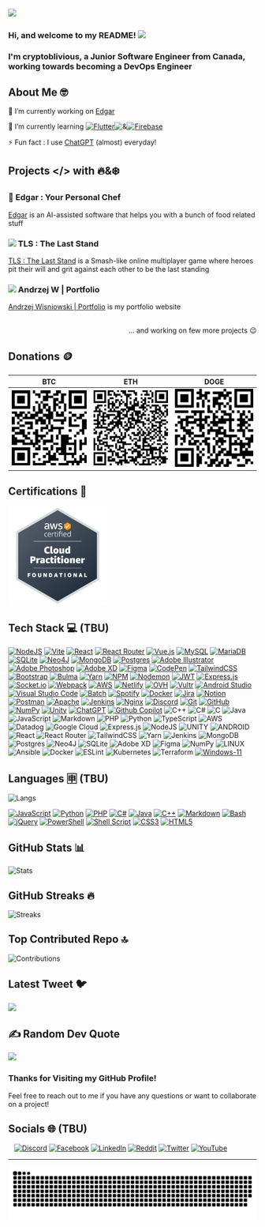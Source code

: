 [![](https://visitcount.itsvg.in/api?id=cryptoblivious&icon=5&color=10)](https://visitcount.itsvg.in)
---

### Hi, and welcome to my README! <img src="https://img.sshort.net/i/EZlK.gif" width="30px" /> 
### I'm cryptoblivious, a Junior Software Engineer from Canada, working towards becoming a DevOps Engineer


## About Me 🤓

🔭 I’m currently working on [Edgar](https://github.com/cryptoblivious/Edgar)

🌱 I’m currently learning [![Flutter][flutter-img]][flutter-url]![&][&-img][![Firebase][firebase-img]][firebase-url]

⚡ Fun fact : I use [ChatGPT](https://chat.openai.com/) (almost) everyday!


## Projects </> with 🔥&❄️

### 🧐 Edgar : Your Personal Chef

[Edgar](https://github.com/cryptoblivious/Edgar) is an AI-assisted software that helps you with a bunch of food related stuff

### <img src="https://tls.woodchuckgames.com/assets/icons/cyberpunk.png" width="16px" /> TLS : The Last Stand

[TLS : The Last Stand](https://tls.woodchuckgames.com) is a Smash-like online multiplayer game where heroes pit their will and grit against each other to be the last standing

### <img src="https://itsvg.in/logo.png" width="16px" /> Andrzej W | Portfolio

[Andrzej Wisniowski | Portfolio](https://andrzejw.com) is my portfolio website

<p align="right">
 <br/>
... and working on few more projects 😉 </p>


## Donations 🪙

| BTC | ETH | DOGE |
|----------|----------|----------| 
| ![BTC](btc-qr-code.png) | ![ETH](eth-qr-code.png) | ![DOGE](doge-qr-code.png) |


## Certifications 🌟

<img src="https://raw.githubusercontent.com/cryptoblivious/cryptoblivious/main/aws-certified-cloud-practitioner.png" width=200 height=200>


## Tech Stack 💻 (TBU)

<a href="https://nodejs.org/" target="_blank">![NodeJS](https://img.shields.io/badge/node.js-6DA55F?style=for-the-badge&logo=node.js&logoColor=white)</a> <a href="https://vitejs.dev/" target="_blank">![Vite](https://img.shields.io/badge/vite-%23646CFF.svg?style=for-the-badge&logo=vite&logoColor=white)</a> <a href="https://reactjs.org/" target="_blank">![React](https://img.shields.io/badge/react-%2320232a.svg?style=for-the-badge&logo=react&logoColor=%2361DAFB)</a> <a href="https://reactrouter.com/" target="_blank">![React Router](https://img.shields.io/badge/React_Router-CA4245?style=for-the-badge&logo=react-router&logoColor=white)</a> <a href="https://vuejs.org/" target="_blank">![Vue.js](https://img.shields.io/badge/vuejs-%2335495e.svg?style=for-the-badge&logo=vuedotjs&logoColor=%234FC08D)</a> <a href="https://www.mysql.com/" target="_blank">![MySQL](https://img.shields.io/badge/mysql-%2300f.svg?style=for-the-badge&logo=mysql&logoColor=white)</a> <a href="https://mariadb.org/" target="_blank">![MariaDB](https://img.shields.io/badge/MariaDB-003545?style=for-the-badge&logo=mariadb&logoColor=white)</a> <a href="https://sqlite.org/" target="_blank">![SQLite](https://img.shields.io/badge/sqlite-%2307405e.svg?style=for-the-badge&logo=sqlite&logoColor=white)</a> <a href="https://neo4j.com/" target="_blank">![Neo4J](https://img.shields.io/badge/Neo4j-008CC1?style=for-the-badge&logo=neo4j&logoColor=white)</a> <a href="https://www.mongodb.com/" target="_blank">![MongoDB](https://img.shields.io/badge/MongoDB-%234ea94b.svg?style=for-the-badge&logo=mongodb&logoColor=white)</a> <a href="https://www.postgresql.org/" target="_blank">![Postgres](https://img.shields.io/badge/postgres-%23316192.svg?style=for-the-badge&logo=postgresql&logoColor=white)</a> <a href="https://www.adobe.com/ca/products/illustrator.html" target="_blank">![Adobe Illustrator](https://img.shields.io/badge/adobe%20illustrator-%23FF9A00.svg?style=for-the-badge&logo=adobe%20illustrator&logoColor=white)</a> <a href="https://www.adobe.com/ca/products/photoshop.html" target="_blank">![Adobe Photoshop](https://img.shields.io/badge/adobe%20photoshop-%2331A8FF.svg?style=for-the-badge&logo=adobe%20photoshop&logoColor=white)</a> <a href="https://www.adobe.com/ca/products/xd.html" target="_blank">![Adobe XD](https://img.shields.io/badge/Adobe%20XD-470137?style=for-the-badge&logo=Adobe%20XD&logoColor=#FF61F6)</a> <a href="https://figma.com/" target="_blank">![Figma](https://img.shields.io/badge/figma-%23F24E1E.svg?style=for-the-badge&logo=figma&logoColor=white)</a> <a href="https://codepen.io/" target="_blank">![CodePen](https://img.shields.io/badge/Codepen-000000?style=for-the-badge&logo=codepen&logoColor=white)</a> <a href="https://tailwindcss.com/" target="_blank">![TailwindCSS](https://img.shields.io/badge/tailwindcss-%2338B2AC.svg?style=for-the-badge&logo=tailwind-css&logoColor=white)</a> <a href="https://getbootstrap.com/" target="_blank">![Bootstrap](https://img.shields.io/badge/bootstrap-%23563D7C.svg?style=for-the-badge&logo=bootstrap&logoColor=white)</a> <a href="https://bulma.io/" target="_blank">![Bulma](https://img.shields.io/badge/bulma-00D0B1?style=for-the-badge&logo=bulma&logoColor=white)</a> <a href="https://yarnpkg.com/" target="_blank">![Yarn](https://img.shields.io/badge/yarn-%232C8EBB.svg?style=for-the-badge&logo=yarn&logoColor=white)</a> <a href="https://www.npmjs.com/" target="_blank">![NPM](https://img.shields.io/badge/NPM-%23000000.svg?style=for-the-badge&logo=npm&logoColor=white)</a> <a href="https://nodemon.io/" target="_blank">![Nodemon](https://img.shields.io/badge/NODEMON-%23323330.svg?style=for-the-badge&logo=nodemon&logoColor=%BBDEAD)</a> <a href="https://jwt.io/" target="_blank">![JWT](https://img.shields.io/badge/JWT-black?style=for-the-badge&logo=JSON%20web%20tokens)</a> <a href="https://expressjs.com/" target="_blank">![Express.js](https://img.shields.io/badge/express.js-%23404d59.svg?style=for-the-badge&logo=express&logoColor=%2361DAFB)</a> <a href="https://socket.io/" target="_blank">![Socket.io](https://img.shields.io/badge/Socket.io-black?style=for-the-badge&logo=socket.io&badgeColor=010101)</a> <a href="https://webpack.js.org/" target="_blank">![Webpack](https://img.shields.io/badge/webpack-%238DD6F9.svg?style=for-the-badge&logo=webpack&logoColor=black)</a> <a href="https://aws.amazon.com/" target="_blank">![AWS](https://img.shields.io/badge/AWS-%23FF9900.svg?style=for-the-badge&logo=amazon-aws&logoColor=white)</a> <a href="https://netlify.com/" target="_blank">![Netlify](https://img.shields.io/badge/netlify-%23000000.svg?style=for-the-badge&logo=netlify&logoColor=#00C7B7)</a> <a href="https://ovh.com/" target="_blank">![OVH](https://img.shields.io/badge/ovh-%23123F6D.svg?style=for-the-badge&logo=ovh&logoColor=#123F6D)</a> <a href="https://vultr.com/" target="_blank">![Vultr](https://img.shields.io/badge/Vultr-007BFC.svg?style=for-the-badge&logo=vultr)</a> <a href="https://developer.android.com/studio" target="_blank">![Android Studio](https://img.shields.io/badge/Android%20Studio-3DDC84.svg?style=for-the-badge&logo=android-studio&logoColor=white)</a> <a href="https://code.visualstudio.com/download" target="_blank">![Visual Studio Code](https://img.shields.io/badge/Visual%20Studio%20Code-0078d7.svg?style=for-the-badge&logo=visual-studio-code&logoColor=white)</a> <a href="https://github.com/microsoft/terminal" target="_blank">![Batch](https://img.shields.io/badge/Batch-%234D4D4D.svg?style=for-the-badge&logo=windows-terminal&logoColor=white)</a> <a href="https://spotify.com/" target="_blank">![Spotify](https://img.shields.io/badge/Spotify-1ED760?style=for-the-badge&logo=spotify&logoColor=white)</a> <a href="https://docker.com/" target="_blank">![Docker](https://img.shields.io/badge/docker-%230db7ed.svg?style=for-the-badge&logo=docker&logoColor=white)</a> <a href="https://www.atlassian.com/software/jira" target="_blank">![Jira](https://img.shields.io/badge/jira-%230A0FFF.svg?style=for-the-badge&logo=jira&logoColor=white)</a> <a href="https://notion.so/" target="_blank">![Notion](https://img.shields.io/badge/Notion-%23000000.svg?style=for-the-badge&logo=notion&logoColor=white)</a> <a href="https://postman.com/" target="_blank">![Postman](https://img.shields.io/badge/Postman-FF6C37?style=for-the-badge&logo=postman&logoColor=white)</a> <a href="https://apache.org/" target="_blank">![Apache](https://img.shields.io/badge/apache-%23D42029.svg?style=for-the-badge&logo=apache&logoColor=white)</a> <a href="https://jenkins.io/" target="_blank">![Jenkins](https://img.shields.io/badge/jenkins-%232C5263.svg?style=for-the-badge&logo=jenkins&logoColor=white)</a> <a href="https://nginx.com/" target="_blank">![Nginx](https://img.shields.io/badge/nginx-%23009639.svg?style=for-the-badge&logo=nginx&logoColor=white)</a> <a href="https://dis.gd/" target="_blank">![Discord](https://img.shields.io/badge/Discord-%237289DA.svg?style=for-the-badge&logo=discord&logoColor=white)</a> <a href="https://git-scm.com/" target="_blank">![Git](https://img.shields.io/badge/git-%23F05033.svg?style=for-the-badge&logo=git&logoColor=white)</a> <a href="https://github.com/" target="_blank">![GitHub](https://img.shields.io/badge/github-%23121011.svg?style=for-the-badge&logo=github&logoColor=white)</a> <a href="https://numpy.org/" target="_blank">![NumPy](https://img.shields.io/badge/numpy-%23013243.svg?style=for-the-badge&logo=numpy&logoColor=white)</a> <a href="https://unity.com/" target="_blank">![Unity](https://img.shields.io/badge/unity-%23000000.svg?style=for-the-badge&logo=unity&logoColor=white)</a> <a href="https://chat.openai.com/" target="_blank">![ChatGPT](https://img.shields.io/badge/ChatGPT-70a597?style=for-the-badge&logo=openai&logoColor=white)</a> <a href="https://github.com/features/copilot" target="_blank">![Github Copilot](https://img.shields.io/badge/GitHub%20Copilot-333?style=for-the-badge&logo=github&logoColor=white)</a> ![C++](https://img.shields.io/badge/c++-%2300599C.svg?style=for-the-badge&logo=c%2B%2B&logoColor=white) ![C#](https://img.shields.io/badge/c%23-%23239120.svg?style=for-the-badge&logo=c-sharp&logoColor=white) ![C](https://img.shields.io/badge/c-%2300599C.svg?style=for-the-badge&logo=c&logoColor=white) ![Java](https://img.shields.io/badge/java-%23ED8B00.svg?style=for-the-badge&logo=java&logoColor=white) ![JavaScript](https://img.shields.io/badge/javascript-%23323330.svg?style=for-the-badge&logo=javascript&logoColor=%23F7DF1E) ![Markdown](https://img.shields.io/badge/markdown-%23000000.svg?style=for-the-badge&logo=markdown&logoColor=white) ![PHP](https://img.shields.io/badge/php-%23777BB4.svg?style=for-the-badge&logo=php&logoColor=white) ![Python](https://img.shields.io/badge/python-3670A0?style=for-the-badge&logo=python&logoColor=ffdd54) ![TypeScript](https://img.shields.io/badge/typescript-%23007ACC.svg?style=for-the-badge&logo=typescript&logoColor=white) ![AWS](https://img.shields.io/badge/AWS-%23FF9900.svg?style=for-the-badge&logo=amazon-aws&logoColor=white) ![Datadog](https://img.shields.io/badge/datadog-%23632CA6.svg?style=for-the-badge&logo=datadog&logoColor=white) ![Google Cloud](https://img.shields.io/badge/Google%20Cloud-%234285F4.svg?style=for-the-badge&logo=google-cloud&logoColor=white) ![Express.js](https://img.shields.io/badge/express.js-%23404d59.svg?style=for-the-badge&logo=express&logoColor=%2361DAFB) ![NodeJS](https://img.shields.io/badge/node.js-6DA55F?style=for-the-badge&logo=node.js&logoColor=white) ![UNITY](https://img.shields.io/badge/Unity-%2320232a.svg?style=for-the-badge&logo=unity&logoColor=white) ![ANDROID](https://img.shields.io/badge/android-%2320232a.svg?style=for-the-badge&logo=android&logoColor=%a4c639) ![React](https://img.shields.io/badge/react-%2320232a.svg?style=for-the-badge&logo=react&logoColor=%2361DAFB) ![React Router](https://img.shields.io/badge/React_Router-CA4245?style=for-the-badge&logo=react-router&logoColor=white) ![TailwindCSS](https://img.shields.io/badge/tailwindcss-%2338B2AC.svg?style=for-the-badge&logo=tailwind-css&logoColor=white) ![Yarn](https://img.shields.io/badge/yarn-%232C8EBB.svg?style=for-the-badge&logo=yarn&logoColor=white) ![Jenkins](https://img.shields.io/badge/jenkins-%232C5263.svg?style=for-the-badge&logo=jenkins&logoColor=white) ![MongoDB](https://img.shields.io/badge/MongoDB-%234ea94b.svg?style=for-the-badge&logo=mongodb&logoColor=white) ![Postgres](https://img.shields.io/badge/postgres-%23316192.svg?style=for-the-badge&logo=postgresql&logoColor=white) ![Neo4J](https://img.shields.io/badge/Neo4j-008CC1?style=for-the-badge&logo=neo4j&logoColor=white) ![SQLite](https://img.shields.io/badge/sqlite-%2307405e.svg?style=for-the-badge&logo=sqlite&logoColor=white) ![Adobe XD](https://img.shields.io/badge/Adobe%20XD-470137?style=for-the-badge&logo=Adobe%20XD&logoColor=#FF61F6) ![Figma](https://img.shields.io/badge/figma-%23F24E1E.svg?style=for-the-badge&logo=figma&logoColor=white) ![NumPy](https://img.shields.io/badge/numpy-%23013243.svg?style=for-the-badge&logo=numpy&logoColor=white) ![LINUX](https://img.shields.io/badge/Linux-FCC624?style=for-the-badge&logo=linux&logoColor=black) ![Ansible](https://img.shields.io/badge/ansible-%231A1918.svg?style=for-the-badge&logo=ansible&logoColor=white) ![Docker](https://img.shields.io/badge/docker-%230db7ed.svg?style=for-the-badge&logo=docker&logoColor=white) ![ESLint](https://img.shields.io/badge/ESLint-4B3263?style=for-the-badge&logo=eslint&logoColor=white) ![Kubernetes](https://img.shields.io/badge/kubernetes-%23326ce5.svg?style=for-the-badge&logo=kubernetes&logoColor=white) ![Terraform](https://img.shields.io/badge/terraform-%235835CC.svg?style=for-the-badge&logo=terraform&logoColor=white) [![Windows-11][windows-11-img]][windows-11-url]

## Languages 🈸 (TBU)

![Langs](https://github-readme-stats.vercel.app/api/top-langs/?username=cryptoblivious&show_icons=true&hide_border=false&theme=jolly&count_private=true&include_all_commits=true&layout=compact)

<a href="https://javascript.com/" target="_blank">![JavaScript](https://img.shields.io/badge/javascript-%23323330.svg?style=for-the-badge&logo=javascript&logoColor=%23F7DF1E)</a> <a href="https://python.org/" target="_blank">![Python](https://img.shields.io/badge/python-3670A0?style=for-the-badge&logo=python&logoColor=ffdd54)</a> <a href="https://php.net/" target="_blank">![PHP](https://img.shields.io/badge/php-%23777BB4.svg?style=for-the-badge&logo=php&logoColor=white)</a> <a href="https://en.wikipedia.org/wiki/C_Sharp_(programming_language)" target="_blank">![C#](https://img.shields.io/badge/c%23-%23239120.svg?style=for-the-badge&logo=c-sharp&logoColor=white)</a> <a href="https://java.com/" target="_blank">![Java](https://img.shields.io/badge/java-%23ED8B00.svg?style=for-the-badge&logo=java&logoColor=white)</a> <a href="https://en.wikipedia.org/wiki/C%2B%2B" target="_blank">![C++](https://img.shields.io/badge/c++-%2300599C.svg?style=for-the-badge&logo=c%2B%2B&logoColor=white)</a> <a href="https://daringfireball.net/projects/markdown/" target="_blank">![Markdown](https://img.shields.io/badge/markdown-%23000000.svg?style=for-the-badge&logo=markdown&logoColor=white)</a> <a href="https://gnu.org/software/bash/" target="_blank">![Bash](https://img.shields.io/badge/bash-%23121011.svg?style=for-the-badge&logo=gnu-bash&logoColor=white)</a> <a href="https://jquery.com/" target="_blank">![jQuery](https://img.shields.io/badge/jquery-%230769AD.svg?style=for-the-badge&logo=jquery&logoColor=white)</a> <a href="https://docs.microsoft.com/en-us/powershell/" target="_blank">![PowerShell](https://img.shields.io/badge/PowerShell-%235391FE.svg?style=for-the-badge&logo=powershell&logoColor=white)</a> <a href="https://en.wikipedia.org/wiki/Shell_script" target="_blank">![Shell Script](https://img.shields.io/badge/shell_script-%23121011.svg?style=for-the-badge&logo=gnu-bash&logoColor=white)</a> <a href="https://w3.org/TR/CSS/#css" target="_blank">![CSS3](https://img.shields.io/badge/css3-%231572B6.svg?style=for-the-badge&logo=css3&logoColor=white)</a> <a href="https://html.spec.whatwg.org/" target="_blank">![HTML5](https://img.shields.io/badge/html5-%23E34F26.svg?style=for-the-badge&logo=html5&logoColor=white)</a>

## GitHub Stats 📊

![Stats](https://github-readme-stats.vercel.app/api?username=cryptoblivious&show_icons=true&hide_border=false&theme=jolly&count_private=true&include_all_commits=true)


## GitHub Streaks 🔥

![Streaks](http://github-readme-streak-stats.herokuapp.com?user=cryptoblivious&theme=jolly&date_format=j%20M%5B%20Y%5D)


## Top Contributed Repo 🔝

![Contributions](https://github-contributor-stats.vercel.app/api?username=cryptoblivious&limit=5&theme=jolly&combine_all_yearly_contributions=true)

## Latest Tweet 🐦

![](https://gtce.itsvg.in/api?username=cryptoblivious&theme=jolly&response=false)

## ✍️ Random Dev Quote

![](https://quotes-github-readme.vercel.app/api?type=horizontal&theme=radical)

### Thanks for Visiting my GitHub Profile!

Feel free to reach out to me if you have any questions or want to collaborate on a project!

## Socials 🌐 (TBU)

<a href="https://andrzejw.com" target="_blank"><img alt="" src="https://img.shields.io/badge/Portfolio-000?logo=vercel&logoColor=fuchsia&style=for-the-badge" style="vertical-align:center" /></a> <a href="https://twitter.com/cryptoblivious" target="_blank"><img alt="" src="https://img.shields.io/badge/Twitter-000?logo=Twitter&logoColor=1DA1F2&style=for-the-badge" style="vertical-align:center" /></a> <a href="https://linkedin.com/in/andrzej-wisniowski-77234376" target="_blank"><img alt="" src="https://img.shields.io/badge/LinkedIn-000?logo=linkedin&logoColor=0A66C2&style=for-the-badge" style="vertical-align:center" /></a> [![Discord](https://img.shields.io/badge/Discord-%237289DA.svg?logo=discord&logoColor=white)](https://discord.gg/https://discordapp.com/users/289173015080730624/) [![Facebook](https://img.shields.io/badge/Facebook-%231877F2.svg?logo=Facebook&logoColor=white)](https://facebook.com/andrzej.wisniowski.33) [![LinkedIn](https://img.shields.io/badge/LinkedIn-%230077B5.svg?logo=linkedin&logoColor=white)](https://linkedin.com/in/andrzej-wisniowski-77234376/) [![Reddit](https://img.shields.io/badge/Reddit-%23FF4500.svg?logo=Reddit&logoColor=white)](https://reddit.com/user/cryptoblivious) [![Twitter](https://img.shields.io/badge/Twitter-%231DA1F2.svg?logo=Twitter&logoColor=white)](https://twitter.com/cryptoblivious) [![YouTube](https://img.shields.io/badge/YouTube-%23FF0000.svg?logo=YouTube&logoColor=white)](https://youtube.com/@UCTcXslba65WjAtPqwDMxt0g)

---

<img src="https://raw.githubusercontent.com/cryptoblivious/cryptoblivious/70b1e16f515748e1b0800f59d7216970a4e24f38/github-contribution-grid-snake.svg">



<!-- MARKDOWN LINKS & IMAGES -->

[login]: ./C61/doc/imagesreadme/login.png
[console-vite]: ./C61/doc/imagesreadme/consolevite.png
[home]: ./C61/doc/imagesreadme/home.png
[onlinebox]: ./C61/doc/imagesreadme/onlinebox.png
[privatechat]: ./C61/doc/imagesreadme/privatechat.png
[globalchat]: ./C61/doc/imagesreadme/globalchat.png
[heroespage]: ./C61/doc/imagesreadme/herospage.png
[gamelobby]: ./C61/doc/imagesreadme/gamelobby.png
[matchmakerdebug]: ./C61/doc/imagesreadme/matchmakerdebug.png
[ingame]: ./C61/doc/imagesreadme/ingame.png
[matchmaking]: ./C61/doc/imagesreadme/matchmaking.png
[colyseus-img]: https://img.shields.io/badge/colyseus-A100FF?style=for-the-badge&logo=c&logoColor=white
[colyseus-url]: https://colyseus.io/
[vscode-img]: https://img.shields.io/badge/vs%20code-007ACC?style=for-the-badge&logo=visual-studio-code&logoColor=white
[vscode-url]: https://code.visualstudio.com/
[phaser-img]: https://img.shields.io/badge/phaser%203-CEFF00?style=for-the-badge&logo=phaser&logoColor=white
[phaser-url]: https://phaser.io/
[nodedotjs-img]: https://img.shields.io/badge/node.js-6DA55F?style=for-the-badge&logo=node.js&logoColor=white
[nodedotjs-url]: https://nodejs.org/
[vite-img]: https://img.shields.io/badge/vite-646CFF?style=for-the-badge&logo=v&logoColor=white
[vite-url]: https://vitejs.dev/
[insomnia-img]: https://img.shields.io/badge/insomnia-4000BF?style=for-the-badge&logo=insomnia&logoColor=white
[insomnia-url]: https://insomnia.rest/
[tailwind-img]: https://img.shields.io/badge/tailwindcss-06B6D4?style=for-the-badge&logo=tailwindcss&logoColor=white
[tailwind-url]: https://tailwindcss.com/
[yarn-img]: https://img.shields.io/badge/yarn-2C8EBB?style=for-the-badge&logo=yarn&logoColor=white
[yarn-url]: https://yarnpkg.com/
[passport-img]: https://img.shields.io/badge/passport-34E27A?style=for-the-badge&logo=passport&logoColor=white
[passport-url]: http://www.passportjs.org/
[git-img]: https://img.shields.io/badge/git-F05032?style=for-the-badge&logo=git&logoColor=white
[git-url]: https://git-scm.com/
[typescript-img]: https://img.shields.io/badge/typescript-007ACC?style=for-the-badge&logo=typescript&logoColor=white
[typescript-url]: https://www.typescriptlang.org/
[mongodb-img]: https://img.shields.io/badge/mongodb-47A248?style=for-the-badge&logo=mongodb&logoColor=white
[mongodb-url]: https://www.mongodb.com/
[express-img]: https://img.shields.io/badge/express-000000?style=for-the-badge&logo=express&logoColor=white
[express-url]: https://expressjs.com/
[react-img]: https://img.shields.io/badge/react-61DAFB?style=for-the-badge&logo=react&logoColor=white
[react-url]: https://reactjs.org/
[flutter-img]: https://img.shields.io/badge/flutter-02569B?style=for-the-badge&logo=flutter&logoColor=white
[flutter-url]: https://flutter.dev/
[firebase-img]: https://img.shields.io/badge/firebase-FFCA28?style=for-the-badge&logo=firebase&logoColor=white
[firebase-url]: https://firebase.google.com/
[windows-11-img]: https://img.shields.io/badge/windows%2011-0078D6?style=for-the-badge&logo=windows&logoColor=white
[windows-11-url]: https://www.microsoft.com/en-us/windows/windows-11
[placeholder-img]: https://img.shields.io/badge/et_plus_encore-FAB040?style=for-the-badge&logo=precommit&logoColor=red
[placeholder-url]: https://perdu.com/
[&-img]: https://img.shields.io/badge/&-FAB040?style=for-the-badge

